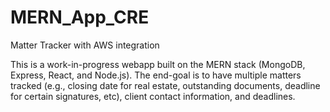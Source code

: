 # MERN_App_CRE
Matter Tracker with AWS integration

This is a work-in-progress webapp built on the MERN stack (MongoDB, Express, React, and Node.js). The end-goal is to have multiple matters tracked (e.g., closing date for real estate, outstanding documents, deadline for certain signatures, etc), client contact information, and deadlines. 
